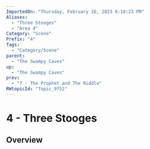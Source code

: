 ```yaml
---
ImportedOn: "Thursday, February 16, 2023 6:10:23 PM"
Aliases:
  - "Three Stooges"
  - "Area 4"
Category: "Scene"
Prefix: "4"
Tags:
  - "Category/Scene"
parent:
  - "The Swampy Caves"
up:
  - "The Swampy Caves"
prev:
  - "7 - The Prophet and The Riddle"
RWtopicId: "Topic_9752"
---
```

# 4 - Three Stooges
## Overview
